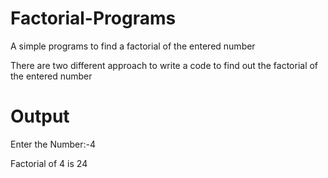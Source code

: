 # Factorial-Programs

A simple programs to find a factorial of the entered number

There are two different approach to write a code to find out the factorial of the entered number

# Output

Enter the Number:-4

Factorial of 4 is 24
